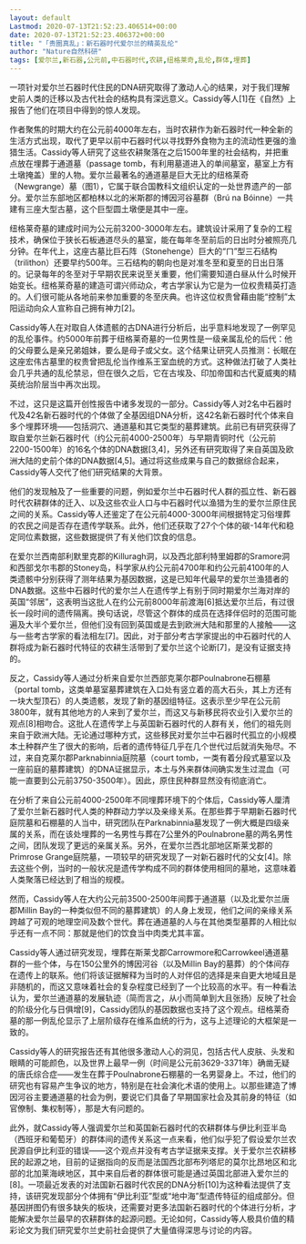 ```yaml
---
layout: default
Lastmod: 2020-07-13T21:52:23.406514+00:00
date: 2020-07-13T21:52:23.406372+00:00
title: "「贵圈真乱」：新石器时代爱尔兰的精英乱伦"
author: "Nature自然科研"
tags: [爱尔兰,新石器,公元前,中石器时代,农耕,纽格莱奇,乱伦,群体,埋葬]
---
```


一项针对爱尔兰石器时代住民的DNA研究取得了激动人心的结果，对于我们理解史前人类的迁移以及古代社会的结构具有深远意义。Cassidy等人\[1\]在《自然》上报告了他们在项目中得到的惊人发现。

作者聚焦的时期大约在公元前4000年左右，当时农耕作为新石器时代一种全新的生活方式出现，取代了更早以前中石器时代以寻找野外食物为主的流动性更强的渔猎生活。Cassidy等人研究了这些农耕聚落在之后1500年里的社会结构，并把重点放在埋葬于通道墓（passage tomb，有利用墓道进入的单间墓室，墓室上方有土墩掩盖）里的人物。爱尔兰最著名的通道墓是巨大无比的纽格莱奇（Newgrange）墓（图1），它属于联合国教科文组织认定的一处世界遗产的一部分。爱尔兰东部地区都柏林以北的米斯郡的博因河谷墓群（Brú na Bóinne）一共建有三座大型古墓，这个巨型圆土墩便是其中一座。

纽格莱奇墓的建成时间为公元前3200-3000年左右。建筑设计采用了复杂的工程技术，确保位于狭长石板通道尽头的墓室，能在每年冬至前后的日出时分被照亮几分钟。在年代上，这座古墓比巨石阵（Stonehenge）巨大的“ㄇ”型三石结构（trilithon）还要早约500年。三石结构的朝向也是对准冬至和夏至的日出日落的。记录每年的冬至对于早期农民来说至关重要，他们需要知道白昼从什么时候开始变长。纽格莱奇墓的建造可谓兴师动众，考古学家认为它是为一位权贵精英打造的。人们很可能从各地前来参加重要的冬至庆典。也许这位权贵曾藉由能“控制”太阳运动向众人宣称自己拥有神力\[2\]。

Cassidy等人在对取自人体遗骸的古DNA进行分析后，出乎意料地发现了一例罕见的乱伦事件。约5000年前葬于纽格莱奇墓的一位男性是一级亲属乱伦的后代：他的父母要么是亲兄弟姐妹，要么是母子或父女。这个结果让研究人员推测：长眠在这座宏伟古墓里的权贵曾把乱伦当作维系王室血统的方式。这种做法打破了人类社会几乎共通的乱伦禁忌，但在很久之后，它在古埃及、印加帝国和古代夏威夷的精英统治阶层当中再次出现。

不过，这只是这篇开创性报告中诸多发现的一部分。Cassidy等人对2名中石器时代及42名新石器时代的个体做了全基因组DNA分析，这42名新石器时代个体来自多个埋葬环境——包括洞穴、通道墓和其它类型的墓葬建筑。此前已有研究获得了取自爱尔兰新石器时代（约公元前4000-2500年）与早期青铜时代（公元前2200-1500年）的16名个体的DNA数据\[3,4\]，另外还有研究取得了来自英国及欧洲大陆的史前个体的DNA数据\[4,5\]。通过将这些成果与自己的数据综合起来，Cassidy等人交代了他们研究结果的大背景。

他们的发现触及了一些重要的问题，例如爱尔兰中石器时代人群的孤立性、新石器时代农耕群体的迁入、以及这些农业人口与中石器时代以渔猎为生的爱尔兰原住民之间的关系。Cassidy等人还鉴定了在公元前4000-3000年间根据特定习俗埋葬的农民之间是否存在遗传学联系。此外，他们还获取了27个个体的碳-14年代和稳定同位素数据，这些数据提供了有关他们饮食的信息。

在爱尔兰西南部利默里克郡的Killuragh洞，以及西北部利特里姆郡的Sramore洞和西部戈尔韦郡的Stoney岛，科学家从约公元前4700年和约公元前4100年的人类遗骸中分别获得了测年结果为基因数据，这是已知年代最早的爱尔兰渔猎者的DNA数据。这些中石器时代的爱尔兰人在遗传学上有别于同时期爱尔兰海对岸的英国“邻居”，这表明当这批人在约公元前8000年前渡海\[6\]抵达爱尔兰后，有过很长一段时间的遗传隔离。换句话说，尽管这个群体的成员在选择伴侣时的范围可能遍及大半个爱尔兰，但他们没有回到英国或是去到欧洲大陆和那里的人接触——这与一些考古学家的看法相左\[7\]。因此，对于部分考古学家提出的中石器时代的人群将成为新石器时代特征的农耕生活带到了爱尔兰这个论断\[7\]，是没有证据支持的。

反之，Cassidy等人通过分析来自爱尔兰西部克莱尔郡Poulnabrone石棚墓（portal tomb，这类单墓室墓葬建筑在入口处有竖立着的高大石头，其上方还有一块大型顶石）的人类遗骸，发现了新的基因组特征。这表示至少早在公元前3800年，就有其他地方的人来到了爱尔兰，而这又与新移民将农业引入爱尔兰的观点\[8\]相吻合。这批人在遗传学上与英国新石器时代的人群有关，他们的祖先则来自于欧洲大陆。无论通过哪种方式，这些移民对爱尔兰中石器时代孤立的小规模本土种群产生了很大的影响，后者的遗传特征几乎在几个世代过后就消失殆尽。不过，来自克莱尔郡Parknabinnia庭院墓（court tomb，一类有着分段式墓室以及一座前庭的墓葬建筑）的DNA证据显示，本土与外来群体间确实发生过混血（可能一直要到公元前3750-3500年）。因此，原住民种群显然没有彻底消亡。

在分析了来自公元前4000-2500年不同埋葬环境下的个体后，Cassidy等人厘清了爱尔兰新石器时代人类的种群动力学以及亲缘关系。在那些葬于早期新石器时代庭院墓和石棚墓的人当中，研究团队在Parknabinnia墓发现了一例大概是四级亲属的关系，而在该处埋葬的一名男性与葬在7公里外的Poulnabrone墓的两名男性之间，团队发现了更远的亲属关系。另外，在爱尔兰西北部地区斯莱戈郡的Primrose Grange庭院墓，一项较早的研究发现了一对新石器时代的父女\[4\]。除去这些个例，当时的一般状况是遗传学构成不同的群体使用相同的墓地，这意味着人类聚落已经达到了相当的规模。

然而，Cassidy等人在大约公元前3500-2500年间葬于通道墓（以及北爱尔兰唐郡Millin Bay的一种类似但不同的墓葬建筑）的人身上发现，他们之间的亲缘关系跨越了可观的地理空间及数个世代。葬在通道墓的人与在其他类型墓葬的人相比似乎还有一点不同：那就是他们的饮食当中肉类尤其丰富。

Cassidy等人通过研究发现，埋葬在斯莱戈郡Carrowmore和Carrowkeel通道墓群的一些个体，与在150公里外的博因河谷（以及Millin Bay的墓葬）的个体间存在遗传上的联系。他们将该证据解释为当时的人对伴侣的选择是来自更大地域且是非随机的，而这又意味着社会的复杂程度已经到了一个比较高的水平。有一种看法认为，爱尔兰通道墓的发展轨迹（简而言之，从小而简单到大且张扬）反映了社会的阶级分化与日俱增\[9\]，Cassidy团队的基因数据也支持了这个观点。纽格莱奇墓的那一例乱伦显示了上层阶级存在维系血统的行为，这与上述理论的大框架是一致的。

Cassidy等人的研究报告还有其他很多激动人心的洞见，包括古代人皮肤、头发和眼睛的可能颜色，以及世界上最早一例（时间是公元前3629-3371年）确凿无疑的唐氏综合症——发生在葬于Poulnabrone石棚墓的一名男婴身上。不过，他们的研究也有容易产生争议的地方，特别是在社会演化术语的使用上。以那些建造了博因河谷主要通道墓的社会为例，要说它们具备了早期国家社会及其前身的特征（如官僚制、集权制等），那是大有问题的。 

此外，就Cassidy等人强调爱尔兰和英国新石器时代的农耕群体与伊比利亚半岛（西班牙和葡萄牙）的群体间的遗传关系这一点来看，他们似乎犯了假设爱尔兰农民源自伊比利亚的错误——这个观点并没有考古学证据来支撑。关于爱尔兰农耕移民的起源之地，目前的证据指向的反而是法国西北部布列塔尼的莫尔比昂地区和北部的北加莱海峡地区，其中来自后者的群体很可能是通过英国北部进入爱尔兰的\[8\]。一项最近发表的对法国新石器时代农民的DNA分析\[10\]为这种看法提供了支持，该研究发现部分个体拥有“伊比利亚”型或“地中海”型遗传特征的组成部分。但基因拼图仍有很多缺失的板块，还需要对更多法国新石器时代的个体进行分析，才能解决爱尔兰最早的农耕群体的起源问题。无论如何，Cassidy等人极具价值的精彩论文为我们研究爱尔兰史前社会提供了大量值得深思与讨论的内容。

